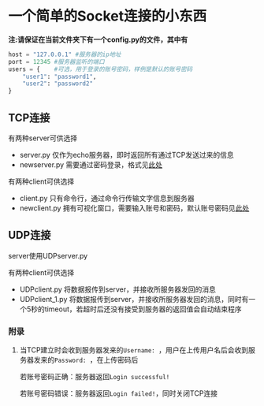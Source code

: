 # 一个简单的Socket连接的小东西

**注:请保证在当前文件夹下有一个config.py的文件，其中有**

<a id="appendix2"></a>

```python
host = "127.0.0.1" #服务器的ip地址
port = 12345 #服务器监听的端口
users = {    #可选，用于登录的账号密码，样例是默认的账号密码
	"user1": "password1",
	"user2": "password2"
}
```

## TCP连接



有两种server可供选择

* server.py 仅作为echo服务器，即时返回所有通过TCP发送过来的信息
* newserver.py 需要通过密码登录，格式见[此处](#appendix1)

有两种client可供选择

* client.py 只有命令行，通过命令行传输文字信息到服务器
* newclient.py 拥有可视化窗口，需要输入账号和密码，默认账号密码见[此处](#appendix2)



## UDP连接

server使用UDPserver.py

有两种client可供选择

* UDPclient.py 将数据报传到server，并接收所服务器发回的消息
* UDPclient_1.py 将数据报传到server，并接收所服务器发回的消息，同时有一个5秒的timeout，若超时后还没有接受到服务器的返回值会自动结束程序

<a id="appendix1"></a>

### 附录

1. 当TCP建立时会收到服务器发来的`Username: `，用户在上传用户名后会收到服务器发来的`Password: `，在上传密码后

   若账号密码正确：服务器返回`Login successful!`

   若账号密码错误：服务器返回`Login failed!`，同时关闭TCP连接

   



